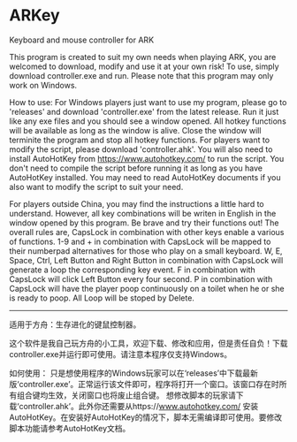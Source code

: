 # ARKey
Keyboard and mouse controller for ARK

This program is created to suit my own needs when playing ARK, you are welcomed to download, modify and use it at your own risk! To use, simply download controller.exe and run. Please note that this program may only work on Windows.

How to use:
For Windows players just want to use my program, please go to 'releases' and download 'controller.exe' from the latest release. Run it just like any exe files and you should see a window opened. All hotkey functions will be available as long as the window is alive. Close the window will terminite the program and stop all hotkey functions. 
For players want to modify the script, please download 'controller.ahk'. You will also need to install AutoHotKey from https://www.autohotkey.com/ to run the script. You don't need to compile the script before running it as long as you have AutoHotKey installed. You may need to read AutoHotKey documents if you also want to modify the script to suit your need.

For players outside China, you may find the instructions a little hard to understand. However, all key combinations will be writen in English in the window opened by this program. Be brave and try their functions out! The overall rules are, CapsLock in combination with other keys enable a various of functions. 1-9 and + in combination with CapsLock will be mapped to their numberpad alternatives for those who play on a small keyboard. W, E, Space, Ctrl, Left Button and Right Button in combination with CapsLock will generate a loop the corresponding key event. F in combination with CapsLock will click Left Button every four second. P in combination with CapsLock will have the player poop continuously on a toilet when he or she is ready to poop. All Loop will be stoped by Delete.

-----------------------------------

适用于方舟：生存进化的键鼠控制器。

这个软件是我自己玩方舟的小工具，欢迎下载、修改和应用，但是责任自负！下载controller.exe并运行即可使用。请注意本程序仅支持Windows。

如何使用：
只是想使用程序的Windows玩家可以在‘releases’中下载最新版‘controller.exe’。正常运行该文件即可，程序将打开一个窗口。该窗口存在时所有组合键均生效，关闭窗口也将废止组合键。
想修改脚本的玩家请下载‘controller.ahk’。此外你还需要从https://www.autohotkey.com/ 安装AutoHotKey。在安装好AutoHotKey的情况下，脚本无需编译即可使用。要修改脚本功能请参考AutoHotKey文档。

